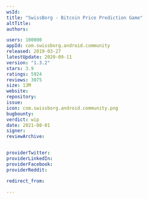 ```yaml
---
wsId: 
title: "SwissBorg - Bitcoin Price Prediction Game"
altTitle: 
authors:

users: 100000
appId: com.swissborg.android.community
released: 2019-03-27
latestUpdate: 2020-09-11
version: "1.3.2"
stars: 3.9
ratings: 5924
reviews: 3075
size: 13M
website: 
repository: 
issue: 
icon: com.swissborg.android.community.png
bugbounty: 
verdict: wip
date: 2021-08-01
signer: 
reviewArchive:


providerTwitter: 
providerLinkedIn: 
providerFacebook: 
providerReddit: 

redirect_from:

---
```



